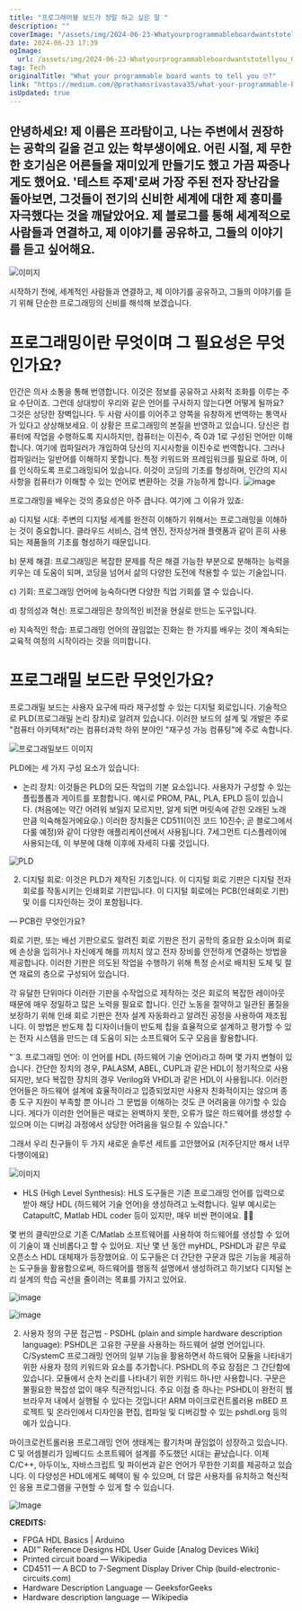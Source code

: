 ```yaml
---
title: "프로그래머블 보드가 정말 하고 싶은 말 "
description: ""
coverImage: "/assets/img/2024-06-23-Whatyourprogrammableboardwantstotellyou_0.png"
date: 2024-06-23 17:39
ogImage: 
  url: /assets/img/2024-06-23-Whatyourprogrammableboardwantstotellyou_0.png
tag: Tech
originalTitle: "What your programmable board wants to tell you 🙄?"
link: "https://medium.com/@prathamsrivastava35/what-your-programmable-board-wants-to-tell-you-0689b35b1909"
isUpdated: true
---
```






## 안녕하세요! 제 이름은 프라탐이고, 나는 주변에서 권장하는 공학의 길을 걷고 있는 학부생이에요. 어린 시절, 제 무한한 호기심은 어른들을 재미있게 만들기도 했고 가끔 짜증나게도 했어요. '테스트 주제'로써 가장 주된 전자 장난감을 돌아보면, 그것들이 전기의 신비한 세계에 대한 제 흥미를 자극했다는 것을 깨달았어요. 제 블로그를 통해 세계적으로 사람들과 연결하고, 제 이야기를 공유하고, 그들의 이야기를 듣고 싶어해요.

![이미지](/assets/img/2024-06-23-Whatyourprogrammableboardwantstotellyou_0.png)

시작하기 전에, 세계적인 사람들과 연결하고, 제 이야기를 공유하고, 그들의 이야기를 듣기 위해 단순한 프로그래밍의 신비를 해석해 보겠습니다.

# 프로그래밍이란 무엇이며 그 필요성은 무엇인가요?

<div class="content-ad"></div>

인간은 의사 소통을 통해 번영합니다. 이것은 정보를 공유하고 사회적 조화를 이루는 주요 수단이죠. 그런데 상대방이 우리와 같은 언어를 구사하지 않는다면 어떻게 될까요? 그것은 상당한 장벽입니다. 두 사람 사이를 이어주고 양쪽을 유창하게 번역하는 통역사가 있다고 상상해보세요. 이 상황은 프로그래밍의 본질을 반영하고 있습니다. 당신은 컴퓨터에 작업을 수행하도록 지시하지만, 컴퓨터는 이진수, 즉 0과 1로 구성된 언어만 이해합니다. 여기에 컴파일러가 개입하여 당신의 지시사항을 이진수로 번역합니다. 그러나 컴파일러는 일반어를 이해하지 못합니다. 특정 키워드와 프레임워크를 필요로 하며, 이를 인식하도록 프로그래밍되어 있습니다. 이것이 코딩의 기초를 형성하며, 인간의 지시사항을 컴퓨터가 이해할 수 있는 언어로 변환하는 것을 가능하게 합니다.
![image](/assets/img/2024-06-23-Whatyourprogrammableboardwantstotellyou_1.png)

프로그래밍을 배우는 것의 중요성은 아주 큽니다. 여기에 그 이유가 있죠:

a) 디지털 시대: 주변의 디지털 세계를 완전히 이해하기 위해서는 프로그래밍을 이해하는 것이 중요합니다. 클라우드 서비스, 검색 엔진, 전자상거래 플랫폼과 같이 흔히 사용되는 제품들의 기초를 형성하기 때문입니다.

<div class="content-ad"></div>

b) 문제 해결: 프로그래밍은 복잡한 문제를 작은 해결 가능한 부분으로 분해하는 능력을 키우는 데 도움이 되며, 코딩을 넘어서 삶의 다양한 도전에 적용할 수 있는 기술입니다.

c) 기회: 프로그래밍 언어에 능숙하다면 다양한 직업 기회를 열 수 있습니다.

d) 창의성과 혁신: 프로그래밍은 창의적인 비전을 현실로 만드는 도구입니다.

e) 지속적인 학습: 프로그래밍 언어의 끊임없는 진화는 한 가지를 배우는 것이 계속되는 교육적 여정의 시작이라는 것을 의미합니다.

<div class="content-ad"></div>

# 프로그래밀 보드란 무엇인가요?

프로그래밀 보드는 사용자 요구에 따라 재구성할 수 있는 디지털 회로입니다. 기술적으로 PLD(프로그래밀 논리 장치)로 알려져 있습니다. 이러한 보드의 설계 및 개발은 주로 "컴퓨터 아키텍처"라는 컴퓨터과학 하위 분야인 "재구성 가능 컴퓨팅"에 주로 속합니다.

![프로그래밀보드 이미지](/assets/img/2024-06-23-Whatyourprogrammableboardwantstotellyou_2.png)

PLD에는 세 가지 구성 요소가 있습니다:

<div class="content-ad"></div>

- 논리 장치: 이것들은 PLD의 모든 작업의 기본 요소입니다. 사용자가 구성할 수 있는 플립플롭과 게이트를 포함합니다. 예시로 PROM, PAL, PLA, EPLD 등이 있습니다. (처음에는 약간 어려워 보일지 모르지만, 알게 되면 머릿속에 갇힌 오래된 노래만큼 익숙해질거에요😜.) 이러한 장치들은 CD511(이진 코드 10진수; 곧 블로그에서 다룰 예정)와 같이 다양한 애플리케이션에서 사용됩니다. 7세그먼트 디스플레이에 사용되는데, 이 부분에 대해 이후에 자세히 다룰 것입니다.

![PLD](/assets/img/2024-06-23-Whatyourprogrammableboardwantstotellyou_3.png)

2. 디지털 회로: 이것은 PLD가 제작된 기초입니다. 이 디지털 회로 기판은 디지털 전자 회로를 작동시키는 인쇄회로 기판입니다. 이 디지털 회로에는 PCB(인쇄회로 기판) 및 이를 디자인하는 것이 포함됩니다.

— PCB란 무엇인가요?

<div class="content-ad"></div>

회로 기판, 또는 배선 기판으로도 알려진 회로 기판은 전기 공학의 중요한 요소이며 회로에 손상을 입히거나 자신에게 해를 끼치지 않고 전자 장비를 안전하게 연결하는 방법을 제공합니다. 이러한 기판은 의도된 작업을 수행하기 위해 특정 순서로 배치된 도체 및 절연 재료의 층으로 구성되어 있습니다.

각 유달한 단위마다 이러한 기판을 수작업으로 제작하는 것은 회로의 복잡한 레이아웃 때문에 매우 정밀하고 많은 노력을 필요로 합니다. 인간 노동을 절약하고 일관된 품질을 보장하기 위해 인쇄 회로 기판은 전자 설계 자동화라고 알려진 공정을 사용하여 제조됩니다. 이 방법은 반도체 칩 디자이너들이 반도체 칩을 효율적으로 설계하고 평가할 수 있는 전자 시스템을 만드는 데 도움이 되는 소프트웨어 도구 모음을 활용합니다.

"`3. 프로그래밍 언어: 이 언어를 HDL (하드웨어 기술 언어)라고 하며 몇 가지 변형이 있습니다. 간단한 장치의 경우, PALASM, ABEL, CUPL과 같은 HDL이 정기적으로 사용되지만, 보다 복잡한 장치의 경우 Verilog와 VHDL과 같은 HDL이 사용됩니다. 이러한 언어들은 하드웨어 설계에 효율적이라고 입증되었지만 사용자 친화적이지는 않으며 종종 도구 지원이 부족할 뿐 아니라 그 문법을 이해하는 것도 큰 어려움을 야기할 수 있습니다. 게다가 이러한 언어들은 때로는 완벽하지 못한, 오류가 많은 하드웨어를 생성할 수 있으며 이는 디버깅 과정에서 상당한 어려움을 일으킬 수 있습니다."

<div class="content-ad"></div>

그래서 우리 친구들이 두 가지 새로운 솔루션 세트를 고안했어요 (저주단지만 해서 너무 다행이에요)

![이미지](https://miro.medium.com/v2/resize:fit:996/1*gVwgllpNy4xfEcXmDLbzvA.gif)

- HLS (High Level Synthesis): HLS 도구들은 기존 프로그래밍 언어를 입력으로 받아 해당 HDL (하드웨어 기술 언어)을 생성하려고 노력합니다. 일부 예시로는 CatapultC, Matlab HDL coder 등이 있지만, 매우 비싼 편이에요. 🤑🤑 

몇 번의 클릭만으로 기존 C/Matlab 소프트웨어를 사용하여 하드웨어를 생성할 수 있어 이 기술이 꽤 신비롭다고 할 수 있어요. 지난 몇 년 동안 myHDL, PSHDL과 같은 무료 오픈소스 HDL 대체재가 등장했어요. 이 도구들은 더 간단한 구문과 많은 기능을 제공하는 도구들을 활용함으로써, 하드웨어를 행동적 설명에서 생성하려고 하기보다 디지털 논리 설계의 학습 곡선을 줄이려는 목표를 가지고 있어요.

<div class="content-ad"></div>

![image](/assets/img/2024-06-23-Whatyourprogrammableboardwantstotellyou_5.png)

![image](https://miro.medium.com/v2/resize:fit:996/1*rJzxNqPA-FfkNsMlYem26A.gif)

2. 사용자 정의 구문 접근법 - PSDHL (plain and simple hardware description language): PSHDL은 고유한 구문을 사용하는 하드웨어 설명 언어입니다. C/SystemC 프로그래밍 언어의 일부 기능을 활용하면서 하드웨어 모듈을 나타내기 위한 사용자 정의 키워드와 요소를 추가합니다. PSHDL의 주요 장점은 그 간단함에 있습니다. 모듈에서 순차 논리를 나타내기 위한 키워드 하나만 사용합니다. 구문은 불필요한 복잡성 없이 매우 직관적입니다. 주요 이점 중 하나는 PSHDL이 완전히 웹 브라우저 내에서 실행될 수 있다는 것입니다! ARM 마이크로컨트롤러용 mBED 프로젝트 및 온라인에서 디자인을 편집, 컴파일 및 디버깅할 수 있는 pshdl.org 등의 예가 있습니다.

마이크로컨트롤러용 프로그래밍 언어 생태계는 활기차며 끊임없이 성장하고 있습니다. C 및 어셈블리가 임베디드 소프트웨어 설계를 주도했던 시대는 끝났습니다. 이제 C/C++, 아두이노, 자바스크립트 및 파이썬과 같은 언어가 무한한 기회를 제공하고 있습니다. 이 다양성은 HDL에게도 혜택이 될 수 있으며, 더 많은 사용자를 유치하고 혁신적인 응용 프로그램을 구현할 수 있게 할 수 있습니다.

<div class="content-ad"></div>


![Image](/assets/img/2024-06-23-Whatyourprogrammableboardwantstotellyou_6.png)

**CREDITS:**

- FPGA HDL Basics | Arduino
- ADI™ Reference Designs HDL User Guide [Analog Devices Wiki]
- Printed circuit board — Wikipedia
- CD4511 — A BCD to 7-Segment Display Driver Chip (build-electronic-circuits.com)
- Hardware Description Language — GeeksforGeeks
- Hardware description language — Wikipedia
